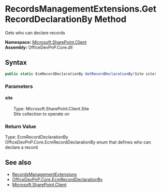 # RecordsManagementExtensions.GetRecordDeclarationBy Method  
 Gets who can declare records   

**Namespace:** [Microsoft.SharePoint.Client](Microsoft.SharePoint.Client.md)  
**Assembly:** OfficeDevPnP.Core.dll  
## Syntax
```C#
public static EcmRecordDeclarationBy GetRecordDeclarationBy(Site site)
```
### Parameters
#### site  
&emsp;&emsp;Type: Microsoft.SharePoint.Client.Site  
&emsp;&emsp;Site collection to operate on  

  

### Return Value
Type: EcmRecordDeclarationBy  
 OfficeDevPnP.Core.EcmRecordDeclarationBy enum that defines who can declare a record 


## See also
- [RecordsManagementExtensions](Microsoft.SharePoint.Client.RecordsManagementExtensions.md) 
- [OfficeDevPnP.Core.EcmRecordDeclarationBy](OfficeDevPnP.Core.EcmRecordDeclarationBy.md)
- [Microsoft.SharePoint.Client](Microsoft.SharePoint.Client.md) 
